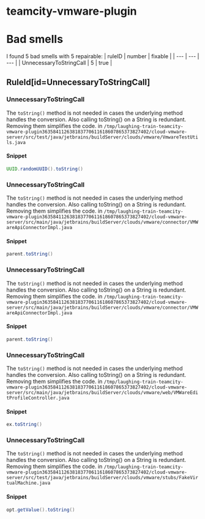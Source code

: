 # teamcity-vmware-plugin 
 
# Bad smells
I found 5 bad smells with 5 repairable:
| ruleID | number | fixable |
| --- | --- | --- |
| UnnecessaryToStringCall | 5 | true |
## RuleId[id=UnnecessaryToStringCall]
### UnnecessaryToStringCall
The `toString()` method is not needed in cases the underlying method handles the conversion. Also calling toString() on a String is redundant. Removing them simplifies the code.
in `/tmp/laughing-train-teamcity-vmware-plugin363584112638183770611618607865373827402/cloud-vmware-server/src/test/java/jetbrains/buildServer/clouds/vmware/VmwareTestUtils.java`
#### Snippet
```java
UUID.randomUUID().toString()
```

### UnnecessaryToStringCall
The `toString()` method is not needed in cases the underlying method handles the conversion. Also calling toString() on a String is redundant. Removing them simplifies the code.
in `/tmp/laughing-train-teamcity-vmware-plugin363584112638183770611618607865373827402/cloud-vmware-server/src/main/java/jetbrains/buildServer/clouds/vmware/connector/VMWareApiConnectorImpl.java`
#### Snippet
```java
parent.toString()
```

### UnnecessaryToStringCall
The `toString()` method is not needed in cases the underlying method handles the conversion. Also calling toString() on a String is redundant. Removing them simplifies the code.
in `/tmp/laughing-train-teamcity-vmware-plugin363584112638183770611618607865373827402/cloud-vmware-server/src/main/java/jetbrains/buildServer/clouds/vmware/connector/VMWareApiConnectorImpl.java`
#### Snippet
```java
parent.toString()
```

### UnnecessaryToStringCall
The `toString()` method is not needed in cases the underlying method handles the conversion. Also calling toString() on a String is redundant. Removing them simplifies the code.
in `/tmp/laughing-train-teamcity-vmware-plugin363584112638183770611618607865373827402/cloud-vmware-server/src/main/java/jetbrains/buildServer/clouds/vmware/web/VMWareEditProfileController.java`
#### Snippet
```java
ex.toString()
```

### UnnecessaryToStringCall
The `toString()` method is not needed in cases the underlying method handles the conversion. Also calling toString() on a String is redundant. Removing them simplifies the code.
in `/tmp/laughing-train-teamcity-vmware-plugin363584112638183770611618607865373827402/cloud-vmware-server/src/test/java/jetbrains/buildServer/clouds/vmware/stubs/FakeVirtualMachine.java`
#### Snippet
```java
opt.getValue().toString()
```

